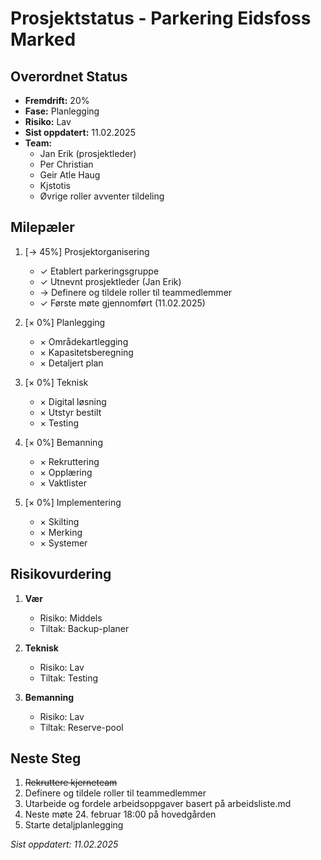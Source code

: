 # Prosjektstatus - Parkering Eidsfoss Marked

## Overordnet Status

- **Fremdrift:** 20%
- **Fase:** Planlegging
- **Risiko:** Lav
- **Sist oppdatert:** 11.02.2025
- **Team:** 
  * Jan Erik (prosjektleder)
  * Per Christian
  * Geir Atle Haug
  * Kjstotis
  * Øvrige roller avventer tildeling

## Milepæler

1. [→ 45%] Prosjektorganisering
   
   - ✓ Etablert parkeringsgruppe
   - ✓ Utnevnt prosjektleder (Jan Erik)
   - → Definere og tildele roller til teammedlemmer
   - ✓ Første møte gjennomført (11.02.2025)

2. [× 0%] Planlegging
   
   - × Områdekartlegging
   - × Kapasitetsberegning
   - × Detaljert plan

3. [× 0%] Teknisk
   
   - × Digital løsning
   - × Utstyr bestilt
   - × Testing

4. [× 0%] Bemanning
   
   - × Rekruttering
   - × Opplæring
   - × Vaktlister

5. [× 0%] Implementering
   
   - × Skilting
   - × Merking
   - × Systemer

## Risikovurdering

1. **Vær**
   
   - Risiko: Middels
   - Tiltak: Backup-planer

2. **Teknisk**
   
   - Risiko: Lav
   - Tiltak: Testing

3. **Bemanning**
   
   - Risiko: Lav
   - Tiltak: Reserve-pool

## Neste Steg

1. ~~Rekruttere kjerneteam~~
2. Definere og tildele roller til teammedlemmer
3. Utarbeide og fordele arbeidsoppgaver basert på arbeidsliste.md
4. Neste møte 24. februar 18:00 på hovedgården
5. Starte detaljplanlegging

*Sist oppdatert: 11.02.2025*
